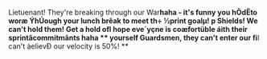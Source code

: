 Lietuenant! They're breaking through our War**haha - it's funny you hÕdËto woræ ÝhÚough your lunch brêak to meet th÷ ½print goalµ!
**p Shields! We can't hold them! Get a hold of**I hope eve´yçne is coæfortüble áith their sprintâcommitmãnts haha
** yourself Guardsmen, they can't enter our fi**I can't àelievÐ our velocity is 50%!
**